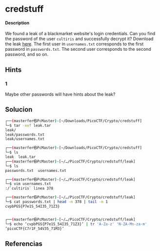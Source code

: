 # credstuff

#### Description
We found a leak of a blackmarket website's login credentials. Can you find the password of the user `cultiris` and successfully decrypt it? Download the leak [here](https://artifacts.picoctf.net/c/534/leak.tar). The first user in `usernames.txt` corresponds to the first password in `passwords.txt`. The second user corresponds to the second password, and so on.

## Hints
### 1
Maybe other passwords will have hints about the leak?


## Solucion

```bash
┌──(masterfer㉿PcMaster)-[~/Downloads/PicoCTF/Crypto/credstuff]
└─$ tar -xvf leak.tar 
leak/
leak/passwords.txt
leak/usernames.txt

┌──(masterfer㉿PcMaster)-[~/Downloads/PicoCTF/Crypto/credstuff]
└─$ ls
leak  leak.tar
┌──(masterfer㉿PcMaster)-[~/…/PicoCTF/Crypto/credstuff/leak]
└─$ ls
passwords.txt  usernames.txt

┌──(masterfer㉿PcMaster)-[~/…/PicoCTF/Crypto/credstuff/leak]
└─$ vim usernames.txt
:/`cultiris` linea 378

┌──(masterfer㉿PcMaster)-[~/…/PicoCTF/Crypto/credstuff/leak]
└─$ cat passwords.txt | head -n 378 | tail -n 1
cvpbPGS{P7e1S_54I35_71Z3}


┌──(masterfer㉿PcMaster)-[~/…/PicoCTF/Crypto/credstuff/leak]
└─$ echo ‘cvpbPGS{P7e1S_54I35_71Z3}’ | tr 'A-Za-z' 'N-ZA-Mn-za-m'
‘picoCTF{C7r1F_54V35_71M3}’


```


## Referencias
